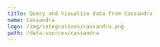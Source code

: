 ```yaml
---
title: Query and Visualize data from Cassandra
name: Cassandra
logo: /img/integrations/cassandra.png
path: /data-sources/cassandra
---
```

